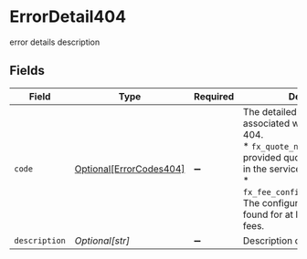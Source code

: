 # ErrorDetail404

error details description


## Fields

| Field                                                                                                                                                                                                                                    | Type                                                                                                                                                                                                                                     | Required                                                                                                                                                                                                                                 | Description                                                                                                                                                                                                                              |
| ---------------------------------------------------------------------------------------------------------------------------------------------------------------------------------------------------------------------------------------- | ---------------------------------------------------------------------------------------------------------------------------------------------------------------------------------------------------------------------------------------- | ---------------------------------------------------------------------------------------------------------------------------------------------------------------------------------------------------------------------------------------- | ---------------------------------------------------------------------------------------------------------------------------------------------------------------------------------------------------------------------------------------- |
| `code`                                                                                                                                                                                                                                   | [Optional[ErrorCodes404]](../../models/errors/errorcodes404.md)                                                                                                                                                                          | :heavy_minus_sign:                                                                                                                                                                                                                       | The detailed error code associated with HTTP status 404.<br/>* `fx_quote_not_found`: The provided quote cannot be found in the service.<br/>* `fx_fee_configuration_not_found`: The configuration cannot be found for at least one of the fees.<br/> |
| `description`                                                                                                                                                                                                                            | *Optional[str]*                                                                                                                                                                                                                          | :heavy_minus_sign:                                                                                                                                                                                                                       | Description of the error.                                                                                                                                                                                                                |
